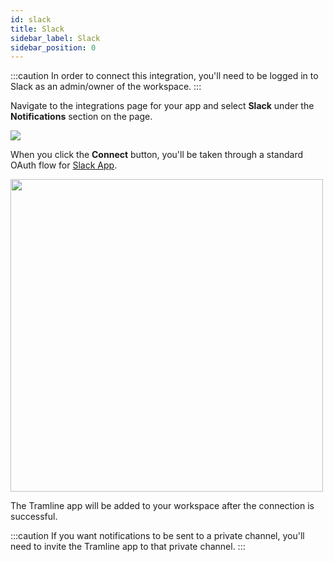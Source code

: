 ```yaml
---
id: slack
title: Slack
sidebar_label: Slack
sidebar_position: 0
---
```


:::caution
In order to connect this integration, you'll need to be logged in to Slack as an admin/owner of the workspace.
:::

Navigate to the integrations page for your app and select __Slack__ under the __Notifications__ section on the page.

![](/img/notification-integration.png)

When you click the __Connect__ button, you'll be taken through a standard OAuth flow for [Slack App](https://api.slack.com/authentication/oauth-v2).

<img src="/img/connect-slack.png" width="500"/>

The Tramline app will be added to your workspace after the connection is successful.

:::caution
If you want notifications to be sent to a private channel, you'll need to invite the Tramline app to that private channel.
:::
